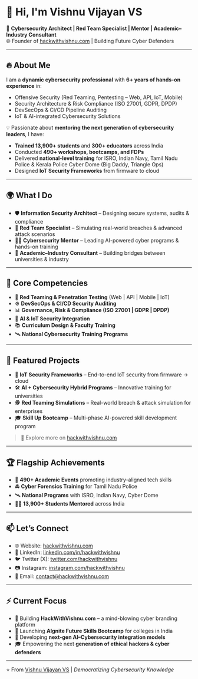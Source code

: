 # 👋 Hi, I'm Vishnu Vijayan VS  

🚀 **Cybersecurity Architect | Red Team Specialist | Mentor | Academic–Industry Consultant**  
🌐 Founder of [hackwithvishnu.com](https://hackwithvishnu.com) | Building Future Cyber Defenders  

---

## 🔥 About Me  

I am a **dynamic cybersecurity professional** with **6+ years of hands-on experience** in:  
- Offensive Security (Red Teaming, Pentesting – Web, API, IoT, Mobile)  
- Security Architecture & Risk Compliance (ISO 27001, GDPR, DPDP)  
- DevSecOps & CI/CD Pipeline Auditing  
- IoT & AI-integrated Cybersecurity Solutions  

💡 Passionate about **mentoring the next generation of cybersecurity leaders**, I have:  
- **Trained 13,900+ students** and **300+ educators** across India  
- Conducted **490+ workshops, bootcamps, and FDPs**  
- Delivered **national-level training** for ISRO, Indian Navy, Tamil Nadu Police & Kerala Police Cyber Dome (Big Daddy, Triangle Ops)  
- Designed **IoT Security Frameworks** from firmware to cloud  

---

## 🌍 What I Do  

- 🛡️ **Information Security Architect** – Designing secure systems, audits & compliance  
- 🎯 **Red Team Specialist** – Simulating real-world breaches & advanced attack scenarios  
- 👨‍🏫 **Cybersecurity Mentor** – Leading AI-powered cyber programs & hands-on training  
- 🤝 **Academic–Industry Consultant** – Building bridges between universities & industry  

---

## 🧩 Core Competencies  

- 🔐 **Red Teaming & Penetration Testing** (Web | API | Mobile | IoT)  
- ⚙️ **DevSecOps & CI/CD Security Auditing**  
- 📊 **Governance, Risk & Compliance (ISO 27001 | GDPR | DPDP)**  
- 🤖 **AI & IoT Security Integration**  
- 📚 **Curriculum Design & Faculty Training**  
- 🛰️ **National Cybersecurity Training Programs**  

---

## 📌 Featured Projects  

- 🔴 **IoT Security Frameworks** – End-to-end IoT security from firmware → cloud  
- 🛠️ **AI + Cybersecurity Hybrid Programs** – Innovative training for universities  
- 🕵️ **Red Teaming Simulations** – Real-world breach & attack simulation for enterprises  
- 🎓 **Skill Up Bootcamp** – Multi-phase AI-powered skill development program  

> 📍 Explore more on [hackwithvishnu.com](https://hackwithvishnu.com)  

---

## 🏆 Flagship Achievements  

- 🎤 **490+ Academic Events** promoting industry-aligned tech skills  
- 🚔 **Cyber Forensics Training** for Tamil Nadu Police  
- 🛰️ **National Programs** with ISRO, Indian Navy, Cyber Dome  
- 👨‍🎓 **13,900+ Students Mentored** across India  

---

## 📫 Let’s Connect  

- 🌐 Website: [hackwithvishnu.com](https://hackwithvishnu.com)  
- 💼 LinkedIn: [linkedin.com/in/hackwithvishnu](#)  
- 🐦 Twitter (X): [twitter.com/hackwithvishnu](#)  
- 📷 Instagram: [instagram.com/hackwithvishnu](#)  
- 📧 Email: contact@hackwithvishnu.com  

---

## ⚡ Current Focus  

- 🚀 Building **HackWithVishnu.com** – a mind-blowing cyber branding platform  
- 🏫 Launching **AIgnite Future Skills Bootcamp** for colleges in India  
- 📡 Developing **next-gen AI–Cybersecurity integration models**  
- 🎓 Empowering the next **generation of ethical hackers & cyber defenders**  

---

⭐️ From [Vishnu Vijayan VS](https://hackwithvishnu.com) | *Democratizing Cybersecurity Knowledge*
